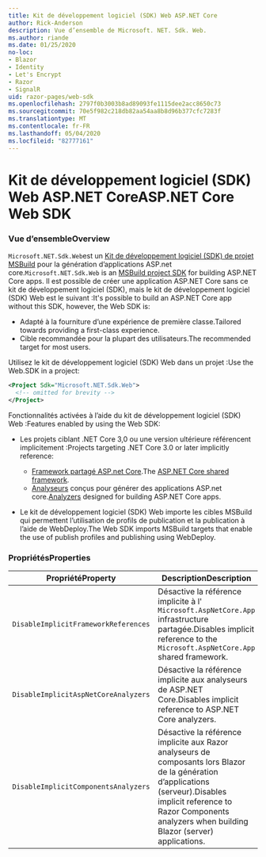 ```yaml
---
title: Kit de développement logiciel (SDK) Web ASP.NET Core
author: Rick-Anderson
description: Vue d’ensemble de Microsoft. NET. Sdk. Web.
ms.author: riande
ms.date: 01/25/2020
no-loc:
- Blazor
- Identity
- Let's Encrypt
- Razor
- SignalR
uid: razor-pages/web-sdk
ms.openlocfilehash: 2797f0b3003b8ad89093fe1115dee2acc8650c73
ms.sourcegitcommit: 70e5f982c218db82aa54aa8b8d96b377cfc7283f
ms.translationtype: MT
ms.contentlocale: fr-FR
ms.lasthandoff: 05/04/2020
ms.locfileid: "82777161"
---
```

# <a name="aspnet-core-web-sdk"></a><span data-ttu-id="422da-103">Kit de développement logiciel (SDK) Web ASP.NET Core</span><span class="sxs-lookup"><span data-stu-id="422da-103">ASP.NET Core Web SDK</span></span>

### <a name="overview"></a><span data-ttu-id="422da-104">Vue d’ensemble</span><span class="sxs-lookup"><span data-stu-id="422da-104">Overview</span></span>

<span data-ttu-id="422da-105">`Microsoft.NET.Sdk.Web`est un [Kit de développement logiciel (SDK) de projet MSBuild](https://docs.microsoft.com/visualstudio/msbuild/how-to-use-project-sdk) pour la génération d’applications ASP.net core.</span><span class="sxs-lookup"><span data-stu-id="422da-105">`Microsoft.NET.Sdk.Web` is an [MSBuild project SDK](https://docs.microsoft.com/visualstudio/msbuild/how-to-use-project-sdk) for building ASP.NET Core apps.</span></span> <span data-ttu-id="422da-106">Il est possible de créer une application ASP.NET Core sans ce kit de développement logiciel (SDK), mais le kit de développement logiciel (SDK) Web est le suivant :</span><span class="sxs-lookup"><span data-stu-id="422da-106">It's possible to build an ASP.NET Core app without this SDK, however, the Web SDK is:</span></span>

* <span data-ttu-id="422da-107">Adapté à la fourniture d’une expérience de première classe.</span><span class="sxs-lookup"><span data-stu-id="422da-107">Tailored towards providing a first-class experience.</span></span>
* <span data-ttu-id="422da-108">Cible recommandée pour la plupart des utilisateurs.</span><span class="sxs-lookup"><span data-stu-id="422da-108">The recommended target for most users.</span></span>

<span data-ttu-id="422da-109">Utilisez le kit de développement logiciel (SDK) Web dans un projet :</span><span class="sxs-lookup"><span data-stu-id="422da-109">Use the Web.SDK in a project:</span></span>

  ```xml
  <Project Sdk="Microsoft.NET.Sdk.Web">
    <!-- omitted for brevity -->
  </Project>
  ```

<span data-ttu-id="422da-110">Fonctionnalités activées à l’aide du kit de développement logiciel (SDK) Web :</span><span class="sxs-lookup"><span data-stu-id="422da-110">Features enabled by using the Web SDK:</span></span>

* <span data-ttu-id="422da-111">Les projets ciblant .NET Core 3,0 ou une version ultérieure référencent implicitement :</span><span class="sxs-lookup"><span data-stu-id="422da-111">Projects targeting .NET Core 3.0 or later implicitly reference:</span></span>

  * <span data-ttu-id="422da-112">[Framework partagé ASP.net Core](xref:fundamentals/metapackage-app).</span><span class="sxs-lookup"><span data-stu-id="422da-112">The [ASP.NET Core shared framework](xref:fundamentals/metapackage-app).</span></span>
  * <span data-ttu-id="422da-113">[Analyseurs](/visualstudio/extensibility/getting-started-with-roslyn-analyzers) conçus pour générer des applications ASP.net core.</span><span class="sxs-lookup"><span data-stu-id="422da-113">[Analyzers](/visualstudio/extensibility/getting-started-with-roslyn-analyzers) designed for building ASP.NET Core apps.</span></span>
* <span data-ttu-id="422da-114">Le kit de développement logiciel (SDK) Web importe les cibles MSBuild qui permettent l’utilisation de profils de publication et la publication à l’aide de WebDeploy.</span><span class="sxs-lookup"><span data-stu-id="422da-114">The Web SDK imports MSBuild targets that enable the use of publish profiles and publishing using WebDeploy.</span></span>

### <a name="properties"></a><span data-ttu-id="422da-115">Propriétés</span><span class="sxs-lookup"><span data-stu-id="422da-115">Properties</span></span>

| <span data-ttu-id="422da-116">Propriété</span><span class="sxs-lookup"><span data-stu-id="422da-116">Property</span></span> | <span data-ttu-id="422da-117">Description</span><span class="sxs-lookup"><span data-stu-id="422da-117">Description</span></span> |
| -------- | ----------- |
| `DisableImplicitFrameworkReferences` | <span data-ttu-id="422da-118">Désactive la référence implicite à l' `Microsoft.AspNetCore.App` infrastructure partagée.</span><span class="sxs-lookup"><span data-stu-id="422da-118">Disables implicit reference to the `Microsoft.AspNetCore.App` shared framework.</span></span> |
| `DisableImplicitAspNetCoreAnalyzers` | <span data-ttu-id="422da-119">Désactive la référence implicite aux analyseurs de ASP.NET Core.</span><span class="sxs-lookup"><span data-stu-id="422da-119">Disables implicit reference to ASP.NET Core analyzers.</span></span> |
| `DisableImplicitComponentsAnalyzers` | <span data-ttu-id="422da-120">Désactive la référence implicite aux Razor analyseurs de composants lors Blazor de la génération d’applications (serveur).</span><span class="sxs-lookup"><span data-stu-id="422da-120">Disables implicit reference to Razor Components analyzers when building Blazor (server) applications.</span></span> |
